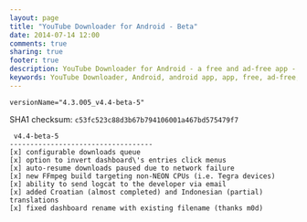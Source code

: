 ```yaml
---
layout: page
title: "YouTube Downloader for Android - Beta"
date: 2014-07-14 12:00
comments: true
sharing: true
footer: true
description: YouTube Downloader for Android - a free and ad-free app - Beta version info
keywords: YouTube Downloader, Android, android app, app, free, ad-free, no ads, dentex, video, YouTube, downloader
---
```

`versionName="4.3.005_v4.4-beta-5"`

SHA1 checksum: `c53fc523c88d3b67b794106001a467bd575479f7`

     v4.4-beta-5
    -----------------------------------
    [x] configurable downloads queue
    [x] option to invert dashboard\'s entries click menus
    [x] auto-resume downloads paused due to network failure
    [x] new FFmpeg build targeting non-NEON CPUs (i.e. Tegra devices)
    [x] ability to send logcat to the developer via email
    [x] added Croatian (almost completed) and Indonesian (partial) translations
    [x] fixed dashboard rename with existing filename (thanks m0d)
